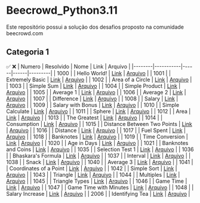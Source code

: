 # Beecrowd_Python3.11

  Este repositório possui a solução dos desafios proposto na comunidade beecrowd.com

## Categoria 1
:white_check_mark:
:x:
| Numero | Resolvido | Nome | Link | Arquivo |
|--------|-----------|------|------|---------|
| 1000 |  | Hello World! | [Link](https://www.beecrowd.com.br/judge/en/problems/view/1000) | [Arquivo](categoria_1/1000_hello_world.py) |
| 1001 |  | Extremely Basic | [Link](https://www.beecrowd.com.br/judge/en/problems/view/1001) | [Arquivo](categoria_1/1001_extremely_basic.py) |
| 1002 |  | Area of a Circle | [Link](https://www.beecrowd.com.br/judge/en/problems/view/1002) | [Arquivo](categoria_1/1002_area_of_a_circle.py) |
| 1003 |  | Simple Sum | [Link](https://www.beecrowd.com.br/judge/en/problems/view/1003) | [Arquivo](categoria_1/1003_simple_sum.py) |
| 1004 |  | Simple Product | [Link](https://www.beecrowd.com.br/judge/en/problems/view/1004) | [Arquivo](categoria_1/1004_simple_product.py) |
| 1005 |  | Average 1 | [Link](https://www.beecrowd.com.br/judge/en/problems/view/1005) | [Arquivo](categoria_1/1005_average_1.py) |
| 1006 |  | Average 2 | [Link](https://www.beecrowd.com.br/judge/en/problems/view/1006) | [Arquivo](categoria_1/1006_average_2.py) |
| 1007 |  | Difference | [Link](https://www.beecrowd.com.br/judge/en/problems/view/1007) | [Arquivo](categoria_1/1007_difference.py) |
| 1008 |  | Salary | [Link](https://www.beecrowd.com.br/judge/en/problems/view/1008) | [Arquivo](categoria_1/1008_salary.py) |
| 1009 |  | Salary with Bonus | [Link](https://www.beecrowd.com.br/judge/en/problems/view/1009) | [Arquivo](categoria_1/1009_salary_with_bonus.py) |
| 1010 |  | Simple Calculate | [Link](https://www.beecrowd.com.br/judge/en/problems/view/1010) | [Arquivo](categoria_1/1010_simple_calculate.py) |
| 1011 |  | Sphere | [Link](https://www.beecrowd.com.br/judge/en/problems/view/1011) | [Arquivo](categoria_1/1011_sphere.py) |
| 1012 |  | Area | [Link](https://www.beecrowd.com.br/judge/en/problems/view/1012) | [Arquivo](categoria_1/1012_area.py) |
| 1013 |  | The Greatest | [Link](https://www.beecrowd.com.br/judge/en/problems/view/1013) | [Arquivo](categoria_1/1013_the_greatest.py) |
| 1014 |  | Consumption | [Link](https://www.beecrowd.com.br/judge/en/problems/view/1014) | [Arquivo](categoria_1/1014_consumption.py) |
| 1015 |  | Distance Between Two Points | [Link](https://www.beecrowd.com.br/judge/en/problems/view/1015) | [Arquivo](categoria_1/1015_distance_between_two_points.py) |
| 1016 |  | Distance | [Link](https://www.beecrowd.com.br/judge/en/problems/view/1016) | [Arquivo](categoria_1/1016_distance.py) |
| 1017 |  | Fuel Spent | [Link](https://www.beecrowd.com.br/judge/en/problems/view/1017) | [Arquivo](categoria_1/1017_fuel_spent.py) |
| 1018 |  | Banknotes | [Link](https://www.beecrowd.com.br/judge/en/problems/view/1018) | [Arquivo](categoria_1/1018_banknotes.py) |
| 1019 |  | Time Conversion | [Link](https://www.beecrowd.com.br/judge/en/problems/view/1019) | [Arquivo](categoria_1/1019_time_conversion.py) |
| 1020 |  | Age in Days | [Link](https://www.beecrowd.com.br/judge/en/problems/view/1020) | [Arquivo](categoria_1/1020_age_in_days.py) |
| 1021 |  | Banknotes and Coins | [Link](https://www.beecrowd.com.br/judge/en/problems/view/1021) | [Arquivo](/beecrowd_python_3.11/categoria_1/in_1021_banknotes_and_coins.py) |
| 1035 |  | Selection Test 1 | [Link](https://www.beecrowd.com.br/judge/en/problems/view/1035) | [Arquivo](categoria_1/1035_selection_test%201.py) |
| 1036 |  | Bhaskara's Formula | [Link](https://www.beecrowd.com.br/judge/en/problems/view/1036) | [Arquivo](categoria_1/1036_bhaskaras_formula.py) |
| 1037 |  | Interval | [Link](https://www.beecrowd.com.br/judge/en/problems/view/1037) | [Arquivo](categoria_1/1037_interval.py) |
| 1038 |  | Snack | [Link](https://www.beecrowd.com.br/judge/en/problems/view/1038) | [Arquivo](categoria_1/1038_snack.py) |
| 1040 |  | Average 3 | [Link](https://www.beecrowd.com.br/judge/en/problems/view/1040) | [Arquivo](/beecrowd_python_3.11/categoria_1/in_1040_average_3.py) |
| 1041 |  | Coordinates of a Point | [Link](https://www.beecrowd.com.br/judge/en/problems/view/1041) | [Arquivo](categoria_1/1041_coordinates_of_a_point.py) |
| 1042 |  | Simple Sort | [Link](https://www.beecrowd.com.br/judge/en/problems/view/1042) | [Arquivo](categoria_1/1042_simple_sort.py) |
| 1043 |  | Triangle | [Link](https://www.beecrowd.com.br/judge/en/problems/view/1043) | [Arquivo](categoria_1/1043_triangle.py) |
| 1044 |  | Multiples | [Link](https://www.beecrowd.com.br/judge/en/problems/view/1044) | [Arquivo](categoria_1/1044_multiples.py) |
| 1045 |  | Triangle Types | [Link](https://www.beecrowd.com.br/judge/en/problems/view/1045) | [Arquivo](/beecrowd_python_3.11/categoria_1/in_1045_triangle_types.py) |
| 1046 |  | Game Time | [Link](https://www.beecrowd.com.br/judge/en/problems/view/1046) | [Arquivo](categoria_1/1046_game_time.py) |
| 1047 |  | Game Time with Minutes | [Link](https://www.beecrowd.com.br/judge/en/problems/view/1047) | [Arquivo](categoria_1/1047_game_time_with_minutes.py) |
| 1048 |  | Salary Increase | [Link](https://www.beecrowd.com.br/judge/en/problems/view/1048) | [Arquivo](categoria_1/1048_salary_increase.py) |
| 2006 |  | Identifying Tea | [Link](https://www.beecrowd.com.br/judge/en/problems/view/2006) | [Arquivo](categoria_1/2006_identifying_tea.py) |